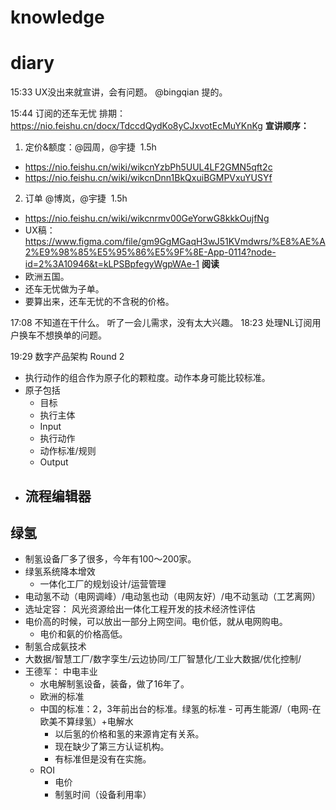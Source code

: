 # knowledge


# diary
15:33 UX没出来就宣讲，会有问题。 @bingqian 提的。

15:44 订阅的还车无忧
排期： https://nio.feishu.cn/docx/TdccdQydKo8yCJxvotEcMuYKnKg
**宣讲顺序：**
1.  定价&额度：@园周，@宇捷  1.5h
- https://nio.feishu.cn/wiki/wikcnYzbPh5UUL4LF2GMN5qft2c
- https://nio.feishu.cn/wiki/wikcnDnn1BkQxuiBGMPVxuYUSYf
2.  订单 @博岚，@宇捷  1.5h
- https://nio.feishu.cn/wiki/wikcnrmv00GeYorwG8kkkOujfNg
- UX稿： https://www.figma.com/file/gm9GgMGaqH3wJ51KVmdwrs/%E8%AE%A2%E9%98%85%E5%95%86%E5%9F%8E-App-0114?node-id=2%3A10946&t=kLPSBpfegyWgpWAe-1 
**阅读**
- 欧洲五国。
- 还车无忧做为子单。
- 要算出来，还车无忧的不含税的价格。

17:08 不知道在干什么。 听了一会儿需求，没有太大兴趣。
18:23 处理NL订阅用户换车不想换单的问题。


19:29 数字产品架构 Round 2

- 执行动作的组合作为原子化的颗粒度。动作本身可能比较标准。
- 原子包括
	- 目标
	- 执行主体
	- Input
	- 执行动作
	- 动作标准/规则
	- Output
- 流程编辑器
	- 








## 绿氢
- 制氢设备厂多了很多，今年有100～200家。
- 绿氢系统降本增效
	- 一体化工厂的规划设计/运营管理
- 电动氢不动（电网调峰）/电动氢也动（电网友好）/电不动氢动（工艺离网）
- 选址定容： 风光资源给出一体化工程开发的技术经济性评估
- 电价高的时候，可以放出一部分上网空间。电价低，就从电网购电。
	- 电价和氨的价格高低。
- 制氢合成氨技术
- 大数据/智慧工厂/数字孪生/云边协同/工厂智慧化/工业大数据/优化控制/
- 王德军： 中电丰业
	- 水电解制氢设备，装备，做了16年了。
	- 欧洲的标准
	- 中国的标准：2，3年前出台的标准。绿氢的标准 - 可再生能源/（电网-在欧美不算绿氢）+电解水
		- 以后氢的价格和氢的来源肯定有关系。
		- 现在缺少了第三方认证机构。
		- 有标准但是没有在实施。
	- ROI
		- 电价
		- 制氢时间（设备利用率）